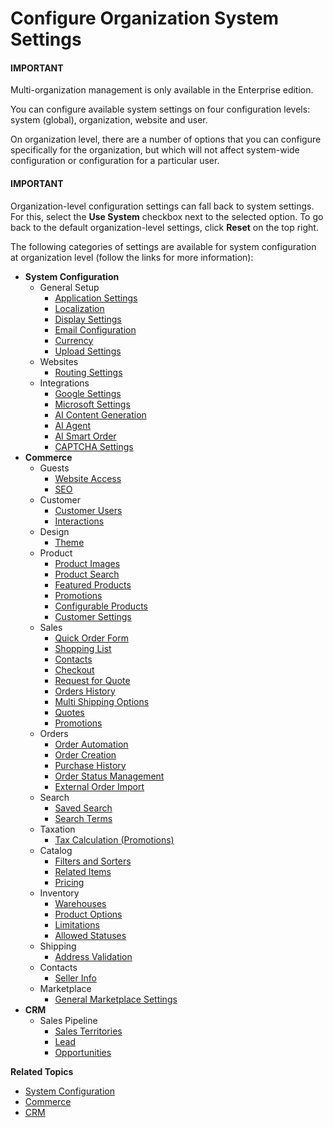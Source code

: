 <a id="doc-organization-configuration"></a>

# Configure Organization System Settings

#### IMPORTANT
Multi-organization management is only available in the Enterprise edition.

You can configure available system settings on four configuration levels: system (global), organization, website and user.

On organization level, there are a number of options that you can configure specifically for the organization, but which will not affect system-wide configuration or configuration for a particular user.

#### IMPORTANT
Organization-level configuration settings can fall back to system settings. For this, select the **Use System** checkbox next to the selected option. To go back to the default organization-level settings, click **Reset** on the top right.

The following categories of settings are available for system configuration at organization level (follow the links for more information):

* **System Configuration**
  * General Setup
    * [Application Settings](general-setup-org/organization-application-settings.md#admin-configuration-application-org)
    * [Localization](general-setup-org/organization-localization.md#config-guide-localization-organization-localization)
    * [Display Settings](general-setup-org/organization-display-settings.md#configuration-general-setup-display-settings-organization)
    * [Email Configuration](general-setup-org/organization-email-settings.md#admin-configuration-email-configuration-organization)
    * [Currency](general-setup-org/organization-currency.md#admin-configuration-currency-org)
    * [Upload Settings](general-setup-org/organization-upload-settings.md#configuration-guide-system-configuration-general-setup-sysconfig-upload-settings-organization)
  * Websites
    * [Routing Settings](general-setup-org/organization-routing.md#organization-config-website-routing)
  * Integrations
    * [Google Settings](general-setup-org/integrations/organization-google.md#organization-google-settings)
    * [Microsoft Settings](general-setup-org/integrations/organization-microsoft.md#organization-configuration-microsoft)
    * [AI Content Generation](general-setup-org/integrations/organization-ai-settings.md#organization-ai-settings)
    * [AI Agent](general-setup-org/integrations/organization-ai-agent.md#organization-ai-agent-settings)
    * [AI Smart Order](general-setup-org/integrations/organization-ai-smart-order.md#organization-ai-smart-order-settings)
    * [CAPTCHA Settings](general-setup-org/integrations/organization-captcha.md#organization-configuration-captcha)
* **Commerce**
  * Guests
    * [Website Access](commerce/guests/organization-guest-access.md#guest-access-org)
    * [SEO](commerce/guests/organization-seo.md#sys-conf-commerce-guest-seo-org)
  * Customer
    * [Customer Users](commerce/customers/organization-customer-users.md#system-user-mngm-organization-configuration-commerce-customers-customer-users)
    * [Interactions](commerce/customers/organization-interactions.md#sys-conf-commerce-customer-interactions-organization)
  * Design
    * [Theme](commerce/design/organization-theme.md#configuration-commerce-design-theme-theme-settings-organization)
  * Product
    * [Product Images](commerce/product/organization-image-preview.md#sys-commerce-product-product-images-image-preview-organization)
    * [Product Search](commerce/product/organization-product-search.md#sys-users-organization-commerce-products-search)
    * [Featured Products](commerce/product/organization-featured-products.md#sys-users-organization-commerce-products-featured-products)
    * [Promotions](commerce/product/organization-new-arrivals.md#sys-users-organization-commerce-products-new-arrivals)
    * [Configurable Products](commerce/product/organization-configurable-products.md#config-guide-landing-commerce-products-configurable-products-organization)
    * [Customer Settings](commerce/product/organization-customer-settings.md#sys-users-organization-commerce-products-customer-settings)
  * Sales
    * [Quick Order Form](commerce/sales/organization-guest-quick-order.md#user-guide-system-configuration-commerce-sales-quick-order-form-organization)
    * [Shopping List](commerce/sales/organization-guest-shopping-list.md#user-guide-system-configuration-commerce-sales-shopping-list-per-organization)
    * [Contacts](commerce/sales/organization-sales-info.md#sys-conf-commerce-sales-contacts-organization)
    * [Checkout](commerce/sales/organization-guest-checkout.md#user-guide-system-configuration-commerce-sales-organization)
    * [Request for Quote](commerce/sales/organization-guest-rfq.md#user-guide-system-configuration-commerce-sales-rfq-organization)
    * [Orders History](commerce/sales/organization-orders-history.md#organization-commerce-configuration-sales-order-history)
    * [Multi Shipping Options](commerce/sales/organization-multi-shipping.md#user-guide-system-configuration-commerce-sales-multi-shipping-org)
    * [Quotes](commerce/sales/organization-quote.md#sys-organization-quotes)
    * [Promotions](commerce/sales/organization-promotions.md#sys-conf-commerce-sales-promotions-organization)
  * Orders
    * [Order Automation](commerce/orders/organization-order-automation.md#configuration-commerce-orders-order-automation-organization)
    * [Order Creation](commerce/orders/organization-order-creation.md#configuration-commerce-orders-order-creation-organization)
    * [Purchase History](commerce/orders/organization-previously-purchased.md#sys-commerce-orders-previously-purchased-org)
    * [Order Status Management](commerce/orders/organization-order-status-management.md#sys-commerce-orders-status-management-org)
    * [External Order Import](commerce/orders/organization-external-order-import.md#configuration-commerce-orders-external-order-import-org)
  * Search
    * [Saved Search](commerce/search/organization-saved-search.md#organization-commerce-configuration-saved-search)
    * [Search Terms](commerce/search/org-search-terms.md#organization-commerce-configuration-search-history)
  * Taxation
    * [Tax Calculation (Promotions)](commerce/taxation/tax-calculation.md#user-guide-taxes-org-promotions)
  * Catalog
    * [Filters and Sorters](commerce/catalog/organization-filters-sorters.md#configuration-guide-commerce-configuration-catalog-filters-sorters-organization)
    * [Related Items](commerce/catalog/organization-related-products.md#sys-users-organization-commerce-catalog-related-products)
    * [Pricing](commerce/catalog/pricing.md#configuration-guide-commerce-configuration-catalog-pricing-organization)
  * Inventory
    * [Warehouses](commerce/inventory/organization-warehouses.md#warehouses-organization)
    * [Product Options](commerce/inventory/organization-product-options.md#sys-conf-commerce-inventory-product-options-organization)
    * [Limitations](commerce/inventory/organization-limitations.md#inventory-limitations-org)
    * [Allowed Statuses](commerce/inventory/organization-allowed-statuses.md#inventory-allowed-statuses-org)
  * Shipping
    * [Address Validation](commerce/shipping/address-validation-org.md#organization-commerce-configuration-shipping-address-validation)
  * Contacts
    * [Seller Info](commerce/contacts/seller-info-org.md#org-commerce-configuration-contacts-seller-info)
  * Marketplace
    * [General Marketplace Settings](commerce/marketplace/organization-marketplace-general.md#configuration-commerce-marketplace-seller-organization)
* **CRM**
  * Sales Pipeline
    * [Sales Territories](crm/organization-sales-territories.md#sys-configuration-crm-sales-pipeline-sales-territories-organization)
    * [Lead](crm/organization-leads.md#leads-organization)
    * [Opportunities](crm/organization-opportunities.md#opportunities-organization)

**Related Topics**

* [System Configuration](general-setup-org/index.md)
* [Commerce](commerce/index.md)
* [CRM](crm/index.md)
